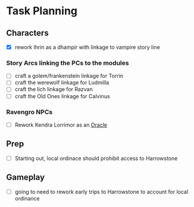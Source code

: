 # Task Planning

## Characters

- [x] rework Ihrin as a dhampir with linkage to vampire story line

### Story Arcs linking the PCs to the modules
- [ ] craft a golem/frankenstein linkage for Torrin
- [ ] craft the werewolf linkage for Ludmilla
- [ ] craft the lich linkage for Razvan
- [ ] craft the Old Ones linkage for Calvinus

### Ravengro NPCs
- [ ] Rework Kendra Lorrimor as an [Oracle](https://docs.google.com/document/d/1yVukZqM_NT7iVXOwxlN2BYdhNKnhepQzSZ0bhRZeeq4/edit)


## Prep
- [ ]  Starting out, local ordinace should prohibit access to Harrowstone

## Gameplay
- [ ] going to need to rework early trips to Harrowstone to account for local ordinance
